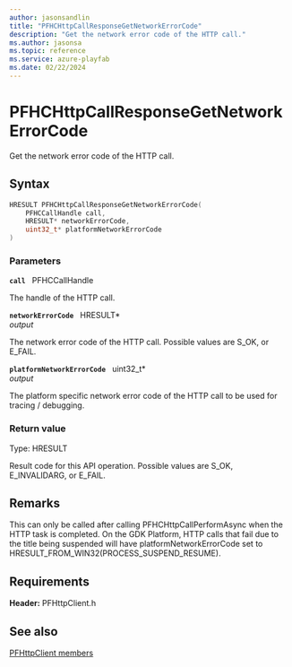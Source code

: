 ```yaml
---
author: jasonsandlin
title: "PFHCHttpCallResponseGetNetworkErrorCode"
description: "Get the network error code of the HTTP call."
ms.author: jasonsa
ms.topic: reference
ms.service: azure-playfab
ms.date: 02/22/2024
---
```


# PFHCHttpCallResponseGetNetworkErrorCode  

Get the network error code of the HTTP call.  

## Syntax  
  
```cpp
HRESULT PFHCHttpCallResponseGetNetworkErrorCode(  
    PFHCCallHandle call,  
    HRESULT* networkErrorCode,  
    uint32_t* platformNetworkErrorCode  
)  
```  
  
### Parameters  
  
**`call`** &nbsp; PFHCCallHandle  
  
The handle of the HTTP call.  
  
**`networkErrorCode`** &nbsp; HRESULT*  
*output*  
  
The network error code of the HTTP call. Possible values are S_OK, or E_FAIL.  
  
**`platformNetworkErrorCode`** &nbsp; uint32_t*  
*output*  
  
The platform specific network error code of the HTTP call to be used for tracing / debugging.  
  
  
### Return value
Type: HRESULT
  
Result code for this API operation. Possible values are S_OK, E_INVALIDARG, or E_FAIL.
  
## Remarks  
  
This can only be called after calling PFHCHttpCallPerformAsync when the HTTP task is completed. On the GDK Platform, HTTP calls that fail due to the title being suspended will have platformNetworkErrorCode set to HRESULT_FROM_WIN32(PROCESS_SUSPEND_RESUME).
  
## Requirements  
  
**Header:** PFHttpClient.h
  
## See also  
[PFHttpClient members](../pfhttpclient_members.md)  

  
  
